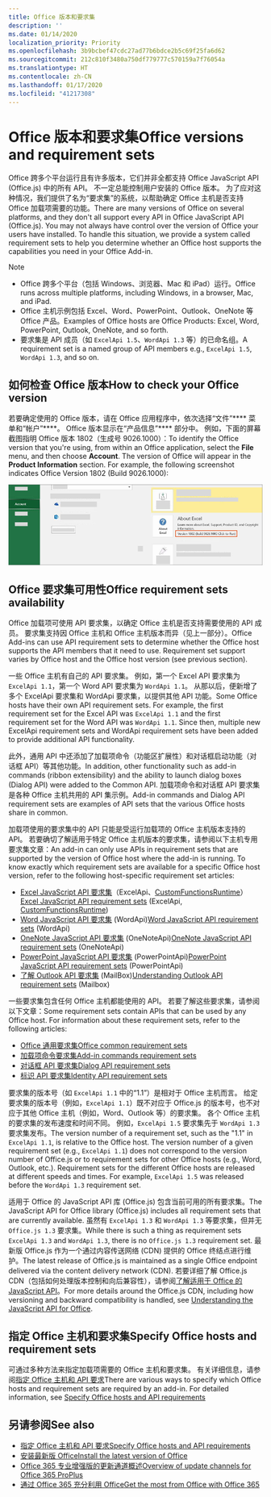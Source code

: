 ```yaml
---
title: Office 版本和要求集
description: ''
ms.date: 01/14/2020
localization_priority: Priority
ms.openlocfilehash: 3b9bcbef47cdc27ad77b6bdce2b5c69f25fa6d62
ms.sourcegitcommit: 212c810f3480a750df779777c570159a7f76054a
ms.translationtype: HT
ms.contentlocale: zh-CN
ms.lasthandoff: 01/17/2020
ms.locfileid: "41217308"
---
```

# <a name="office-versions-and-requirement-sets"></a><span data-ttu-id="203b0-102">Office 版本和要求集</span><span class="sxs-lookup"><span data-stu-id="203b0-102">Office versions and requirement sets</span></span>

<span data-ttu-id="203b0-p101">Office 跨多个平台运行且有许多版本，它们并非全都支持 Office JavaScript API (Office.js) 中的所有 API。 不一定总能控制用户安装的 Office 版本。  为了应对这种情况，我们提供了名为“要求集”的系统，以帮助确定 Office 主机是否支持 Office 加载项需要的功能。</span><span class="sxs-lookup"><span data-stu-id="203b0-p101">There are many versions of Office on several platforms, and they don't all support every API in Office JavaScript API (Office.js). You may not always have control over the version of Office your users have installed.  To handle this situation, we provide a system called requirement sets to help you determine whether an Office host supports the capabilities you need in your Office Add-in.</span></span> 

> [!NOTE]
> - <span data-ttu-id="203b0-106">Office 跨多个平台（包括 Windows、浏览器、Mac 和 iPad）运行。</span><span class="sxs-lookup"><span data-stu-id="203b0-106">Office runs across multiple platforms, including Windows, in a browser, Mac, and iPad.</span></span>
> - <span data-ttu-id="203b0-107">Office 主机示例包括 Excel、Word、PowerPoint、Outlook、OneNote 等 Office 产品。</span><span class="sxs-lookup"><span data-stu-id="203b0-107">Examples of Office hosts are Office Products: Excel, Word, PowerPoint, Outlook, OneNote, and so forth.</span></span>  
> - <span data-ttu-id="203b0-108">要求集是 API 成员（如 `ExcelApi 1.5`、`WordApi 1.3` 等）的已命名组。</span><span class="sxs-lookup"><span data-stu-id="203b0-108">A requirement set is a named group of API members e.g., `ExcelApi 1.5`, `WordApi 1.3`, and so on.</span></span>  

## <a name="how-to-check-your-office-version"></a><span data-ttu-id="203b0-109">如何检查 Office 版本</span><span class="sxs-lookup"><span data-stu-id="203b0-109">How to check your Office version</span></span>

<span data-ttu-id="203b0-p102">若要确定使用的 Office 版本，请在 Office 应用程序中，依次选择“文件”\*\*\*\* 菜单和“帐户”\*\*\*\*。 Office 版本显示在“产品信息”\*\*\*\* 部分中。 例如，下面的屏幕截图指明 Office 版本 1802（生成号 9026.1000）：</span><span class="sxs-lookup"><span data-stu-id="203b0-p102">To identify the Office version that you're using, from within an Office application, select the **File** menu, and then choose **Account**. The version of Office will appear in the **Product Information** section. For example, the following screenshot indicates Office Version 1802 (Build 9026.1000):</span></span>

![检查 Office 版本](../images/office-version.png)

## <a name="office-requirement-sets-availability"></a><span data-ttu-id="203b0-114">Office 要求集可用性</span><span class="sxs-lookup"><span data-stu-id="203b0-114">Office requirement sets availability</span></span>

<span data-ttu-id="203b0-p103">Office 加载项可使用 API 要求集，以确定 Office 主机是否支持需要使用的 API 成员。 要求集支持因 Office 主机和 Office 主机版本而异（见上一部分）。</span><span class="sxs-lookup"><span data-stu-id="203b0-p103">Office Add-ins can use API requirement sets to determine whether the Office host supports the API members that it need to use. Requirement set support varies by Office host and the Office host version (see previous section).</span></span>

<span data-ttu-id="203b0-p104">一些 Office 主机有自己的 API 要求集。 例如，第一个 Excel API 要求集为 `ExcelApi 1.1`，第一个 Word API 要求集为 `WordApi 1.1`。 从那以后，便新增了多个 ExcelApi 要求集和 WordApi 要求集，以提供其他 API 功能。</span><span class="sxs-lookup"><span data-stu-id="203b0-p104">Some Office hosts have their own API requirement sets. For example, the first requirement set for the Excel API was `ExcelApi 1.1` and the first requirement set for the Word API was `WordApi 1.1`. Since then, multiple new ExcelApi requirement sets and WordApi requirement sets have been added to provide additional API functionality.</span></span>

<span data-ttu-id="203b0-120">此外，通用 API 中还添加了加载项命令（功能区扩展性）和对话框启动功能（对话框 API）等其他功能。</span><span class="sxs-lookup"><span data-stu-id="203b0-120">In addition, other functionality such as add-in commands (ribbon extensibility) and the ability to launch dialog boxes (Dialog API) were added to the Common API.</span></span> <span data-ttu-id="203b0-121">加载项命令和对话框 API 要求集是各种 Office 主机共用的 API 集示例。</span><span class="sxs-lookup"><span data-stu-id="203b0-121">Add-in commands and Dialog API requirement sets are examples of API sets that the various Office hosts share in common.</span></span>

<span data-ttu-id="203b0-p106">加载项使用的要求集中的 API 只能是受运行加载项的 Office 主机版本支持的 API。 若要确切了解适用于特定 Office 主机版本的要求集，请参阅以下主机专用要求集文章：</span><span class="sxs-lookup"><span data-stu-id="203b0-p106">An add-in can only use APIs in requirement sets that are supported by the version of Office host where the add-in is running. To know exactly which requirement sets are available for a specific Office host version, refer to the following host-specific requirement set articles:</span></span>

- <span data-ttu-id="203b0-124">[Excel JavaScript API 要求集](/office/dev/add-ins/reference/requirement-sets/excel-api-requirement-sets)（ExcelApi、[CustomFunctionsRuntime](../excel/custom-functions-architecture.md)）</span><span class="sxs-lookup"><span data-stu-id="203b0-124">[Excel JavaScript API requirement sets](/office/dev/add-ins/reference/requirement-sets/excel-api-requirement-sets) (ExcelApi, [CustomFunctionsRuntime](../excel/custom-functions-architecture.md))</span></span>
- <span data-ttu-id="203b0-125">[Word JavaScript API 要求集](/office/dev/add-ins/reference/requirement-sets/word-api-requirement-sets) (WordApi)</span><span class="sxs-lookup"><span data-stu-id="203b0-125">[Word JavaScript API requirement sets](/office/dev/add-ins/reference/requirement-sets/word-api-requirement-sets) (WordApi)</span></span>
- <span data-ttu-id="203b0-126">[OneNote JavaScript API 要求集](/office/dev/add-ins/reference/requirement-sets/onenote-api-requirement-sets) (OneNoteApi)</span><span class="sxs-lookup"><span data-stu-id="203b0-126">[OneNote JavaScript API requirement sets](/office/dev/add-ins/reference/requirement-sets/onenote-api-requirement-sets) (OneNoteApi)</span></span>
- <span data-ttu-id="203b0-127">[PowerPoint JavaScript API 要求集](/office/dev/add-ins/reference/requirement-sets/powerpoint-api-requirement-sets) (PowerPointApi)</span><span class="sxs-lookup"><span data-stu-id="203b0-127">[PowerPoint JavaScript API requirement sets](/office/dev/add-ins/reference/requirement-sets/powerpoint-api-requirement-sets) (PowerPointApi)</span></span>
- <span data-ttu-id="203b0-128">[了解 Outlook API 要求集](/office/dev/add-ins/reference/requirement-sets/outlook-api-requirement-sets) (MailBox)</span><span class="sxs-lookup"><span data-stu-id="203b0-128">[Understanding Outlook API requirement sets](/office/dev/add-ins/reference/requirement-sets/outlook-api-requirement-sets) (Mailbox)</span></span>

<span data-ttu-id="203b0-p107">一些要求集包含任何 Office 主机都能使用的 API。 若要了解这些要求集，请参阅以下文章：</span><span class="sxs-lookup"><span data-stu-id="203b0-p107">Some requirement sets contain APIs that can be used by any Office host. For information about these requirement sets, refer to the following articles:</span></span>

- [<span data-ttu-id="203b0-131">Office 通用要求集</span><span class="sxs-lookup"><span data-stu-id="203b0-131">Office common requirement sets</span></span>](/office/dev/add-ins/reference/requirement-sets/office-add-in-requirement-sets)
- [<span data-ttu-id="203b0-132">加载项命令要求集</span><span class="sxs-lookup"><span data-stu-id="203b0-132">Add-in commands requirement sets</span></span>](/office/dev/add-ins/reference/requirement-sets/add-in-commands-requirement-sets)
- [<span data-ttu-id="203b0-133">对话框 API 要求集</span><span class="sxs-lookup"><span data-stu-id="203b0-133">Dialog API requirement sets</span></span>](/office/dev/add-ins/reference/requirement-sets/dialog-api-requirement-sets)
- [<span data-ttu-id="203b0-134">标识 API 要求集</span><span class="sxs-lookup"><span data-stu-id="203b0-134">Identity API requirement sets</span></span>](/office/dev/add-ins/reference/requirement-sets/identity-api-requirement-sets)

<span data-ttu-id="203b0-p108">要求集的版本号（如 `ExcelApi 1.1` 中的“1.1”）是相对于 Office 主机而言。 给定要求集的版本号（例如，`ExcelApi 1.1`）既不对应于 Office.js 的版本号，也不对应于其他 Office 主机（例如，Word、Outlook 等）的要求集。  各个 Office 主机的要求集的发布速度和时间不同。 例如，`ExcelApi 1.5` 要求集先于 `WordApi 1.3` 要求集发布。</span><span class="sxs-lookup"><span data-stu-id="203b0-p108">The version number of a requirement set, such as the "1.1" in `ExcelApi 1.1`, is relative to the Office host. The version number of a given requirement set (e.g., `ExcelApi 1.1`) does not correspond to the version number of Office.js or to requirement sets for other Office hosts (e.g., Word, Outlook, etc.).  Requirement sets for the different Office hosts are released at different speeds and times. For example, `ExcelApi 1.5` was released before the `WordApi 1.3` requirement set.</span></span>

<span data-ttu-id="203b0-139">适用于 Office 的 JavaScript API 库 (Office.js) 包含当前可用的所有要求集。</span><span class="sxs-lookup"><span data-stu-id="203b0-139">The JavaScript API for Office library (Office.js) includes all requirement sets that are currently available.</span></span> <span data-ttu-id="203b0-140">虽然有 `ExcelApi 1.3` 和 `WordApi 1.3` 等要求集，但并无 `Office.js 1.3` 要求集。</span><span class="sxs-lookup"><span data-stu-id="203b0-140">While there is such a thing as requirement sets `ExcelApi 1.3` and `WordApi 1.3`, there is no `Office.js 1.3` requirement set.</span></span> <span data-ttu-id="203b0-141">最新版 Office.js 作为一个通过内容传送网络 (CDN) 提供的 Office 终结点进行维护。</span><span class="sxs-lookup"><span data-stu-id="203b0-141">The latest release of Office.js is maintained as a single Office endpoint delivered via the content delivery network (CDN).</span></span> <span data-ttu-id="203b0-142">若要详细了解 Office.js CDN（包括如何处理版本控制和向后兼容性），请参阅[了解适用于 Office 的 JavaScript API](/office/dev/add-ins/develop/understanding-the-javascript-api-for-office)。</span><span class="sxs-lookup"><span data-stu-id="203b0-142">For more details around the Office.js CDN, including how versioning and backward compatibility is handled, see [Understanding the JavaScript API for Office](/office/dev/add-ins/develop/understanding-the-javascript-api-for-office).</span></span>

## <a name="specify-office-hosts-and-requirement-sets"></a><span data-ttu-id="203b0-143">指定 Office 主机和要求集</span><span class="sxs-lookup"><span data-stu-id="203b0-143">Specify Office hosts and requirement sets</span></span>

<span data-ttu-id="203b0-p110">可通过多种方法来指定加载项需要的 Office 主机和要求集。  有关详细信息，请参阅[指定 Office 主机和 API 要求](/office/dev/add-ins/develop/specify-office-hosts-and-api-requirements)</span><span class="sxs-lookup"><span data-stu-id="203b0-p110">There are various ways to specify which Office hosts and requirement sets are required by an add-in.  For detailed information, see [Specify Office hosts and API requirements](/office/dev/add-ins/develop/specify-office-hosts-and-api-requirements)</span></span>

## <a name="see-also"></a><span data-ttu-id="203b0-146">另请参阅</span><span class="sxs-lookup"><span data-stu-id="203b0-146">See also</span></span>

- [<span data-ttu-id="203b0-147">指定 Office 主机和 API 要求</span><span class="sxs-lookup"><span data-stu-id="203b0-147">Specify Office hosts and API requirements</span></span>](/office/dev/add-ins/develop/specify-office-hosts-and-api-requirements)
- [<span data-ttu-id="203b0-148">安装最新版 Office</span><span class="sxs-lookup"><span data-stu-id="203b0-148">Install the latest version of Office</span></span>](/office/dev/add-ins/develop/install-latest-office-version)
- [<span data-ttu-id="203b0-149">Office 365 专业增强版的更新通道概述</span><span class="sxs-lookup"><span data-stu-id="203b0-149">Overview of update channels for Office 365 ProPlus</span></span>](/deployoffice/overview-of-update-channels-for-office-365-proplus)
- [<span data-ttu-id="203b0-150">通过 Office 365 充分利用 Office</span><span class="sxs-lookup"><span data-stu-id="203b0-150">Get the most from Office with Office 365</span></span>](https://products.office.com/compare-all-microsoft-office-products?tab=2)

